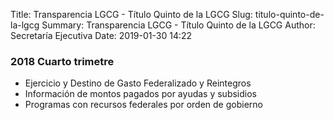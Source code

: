 Title: Transparencia LGCG - Título Quinto de la LGCG
Slug: titulo-quinto-de-la-lgcg
Summary: Transparencia LGCG - Título Quinto de la LGCG
Author: Secretaría Ejecutiva
Date: 2019-01-30 14:22


### 2018 Cuarto trimetre

* Ejercicio y Destino de Gasto Federalizado y Reintegros
* Información de montos pagados por ayudas y subsidios
* Programas con recursos federales por orden de gobierno
